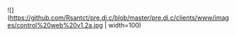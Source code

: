![](https://github.com/Rsantct/pre.di.c/blob/master/pre.di.c/clients/www/images/control%20web%20v1.2a.jpg | width=100)

